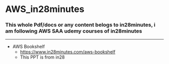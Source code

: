# AWS_in28minutes

### This whole Pdf/docs or any content belogs to in28minutes, i am following AWS SAA udemy courses of in28minutes
----------------------------------------------------------------------------------------------------------------------------
- AWS Bookshelf
    - https://www.in28minutes.com/aws-bookshelf
    - This PPT is from in28
